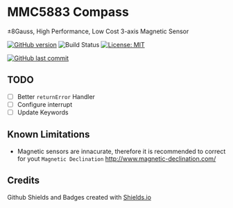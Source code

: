 # MMC5883 Compass

±8Gauss, High Performance, Low Cost 3-axis Magnetic Sensor

[![GitHub version](https://img.shields.io/github/release/ldab/MMC5883_compass.svg)](https://github.com/ldab/MMC5883_compass/releases/latest)
![Build Status](https://github.com/ldab/MMC5883_compass/actions/workflows/workflow.yml/badge.svg)
[![License: MIT](https://img.shields.io/badge/License-MIT-green.svg)](https://github.com/ldab/MMC5883_compass/blob/master/LICENSE)

[![GitHub last commit](https://img.shields.io/github/last-commit/ldab/MMC5883_compass.svg?style=social)](https://github.com/ldab/MMC5883_compass)

## TODO

- [ ] Better `returnError` Handler
- [ ] Configure interrupt
- [ ] Update Keywords

## Known Limitations

* Magnetic sensors are innacurate, therefore it is recommended to correct for yout `Magnetic Declination` http://www.magnetic-declination.com/

## Credits

Github Shields and Badges created with [Shields.io](https://github.com/badges/shields/)